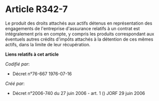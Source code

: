 # Article R342-7

Le produit des droits attachés aux actifs détenus en représentation des engagements de l'entreprise d'assurance relatifs à un
contrat est intégralement pris en compte, y compris les produits correspondant aux éventuels autres crédits d'impôts attachés
à la détention de ces mêmes actifs, dans la limite de leur récupération.

**Liens relatifs à cet article**

_Codifié par_:

  - Décret n°76-667 1976-07-16

_Créé par_:

  - Décret n°2006-740 du 27 juin 2006 - art. 1 () JORF 29 juin 2006
